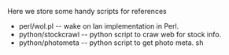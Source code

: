 Here we store some handy scripts for references

- perl/wol.pl -- wake on lan implementation in Perl.
- python/stockcrawl -- python script to craw web for stock info.
- python/photometa -- python script to get photo meta.
sh
